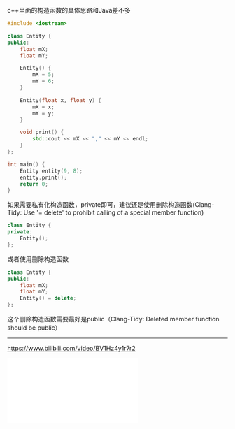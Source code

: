 c++里面的构造函数的具体思路和Java差不多

```c++
#include <iostream>

class Entity {
public:
    float mX;
    float mY;

    Entity() {
        mX = 5;
        mY = 6;
    }

    Entity(float x, float y) {
        mX = x;
        mY = y;
    }

    void print() {
        std::cout << mX << "," << mY << endl;
    }
};

int main() {
    Entity entity(9, 8);
    entity.print();
    return 0;
}
```

如果需要私有化构造函数，private即可，建议还是使用删除构造函数(Clang-Tidy: Use '= delete' to prohibit calling of a special member function)

```c++
class Entity {
private:
    Entity();
};
```

或者使用删除构造函数

```c++
class Entity {
public:
    float mX;
    float mY;
    Entity() = delete;
};
```

这个删除构造函数需要最好是public（Clang-Tidy: Deleted member function should be public）

<hr/>

https://www.bilibili.com/video/BV1Hz4y1r7r2

<iframe src="//player.bilibili.com/player.html?aid=543569353&bvid=BV1Hz4y1r7r2&cid=276691378&page=1" scrolling="no" border="0" frameborder="no" framespacing="0" allowfullscreen="true"> </iframe>
